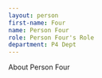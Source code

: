 ```yaml
---
layout: person
first-name: Four
name: Person Four
role: Person Four's Role
department: P4 Dept
---
```


About Person Four